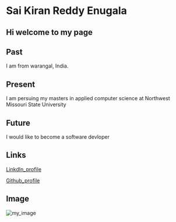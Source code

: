 # Sai Kiran Reddy Enugala

## Hi welcome to my page 

## Past

I am from warangal, India. 

## Present
I am persuing my masters in applied computer science at Northwest Missouri State University

## Future

I would like to become a software devloper

## Links
[LinkdIn_profile](https://www.linkedin.com/in/sai-kiran-reddy-enugala-a06624138/)

[Github_profile](https://github.com/saikiranreddyenugala)

## Image
![my_image](https://scontent.fmci2-1.fna.fbcdn.net/v/t39.30808-6/220266434_4121171577968850_200473742759428242_n.jpg?_nc_cat=108&ccb=1-5&_nc_sid=09cbfe&_nc_ohc=HFItLvsAMXIAX9B0cPd&_nc_ht=scontent.fmci2-1.fna&oh=00_AT-QqqPoA2bxaH43jKoPUY5yUPNF8mqnZWTZ7x-tM6I52Q&oe=61EE4EC7)











